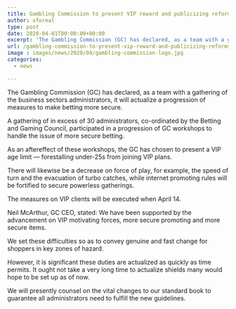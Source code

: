 ```yaml
---
title: Gambling Commission to present VIP reward and publicizing reforms
author: xforeal 
type: post
date: 2020-04-01T00:00:00+00:00
excerpt: 'The Gambling Commission (GC) has declared, as a team with a gathering of the business sectors administrators, it will execute a progression of measures to make betting safer '
url: /gambling-commission-to-present-vip-reward-and-publicizing-reforms/
image : images/news/2020/04/gambling-commission-logo.jpg
categories:
  - news

---
```

The Gambling Commission (GC) has declared, as a team with a gathering of the business sectors administrators, it will actualize a progression of measures to make betting more secure. 

A gathering of in excess of 30 administrators, co-ordinated by the Betting and Gaming Council, participated in a progression of GC workshops to handle the issue of more secure betting. 

As an aftereffect of these workshops, the GC has chosen to present a VIP age limit &#8212; forestalling under-25s from joining VIP plans. 

There will likewise be a decrease on force of play, for example, the speed of turn and the evacuation of turbo catches, while internet promoting rules will be fortified to secure powerless gatherings. 

The measures on VIP clients will be executed when April 14. 

Neil McArthur, GC CEO, stated: We have been supported by the advancement on VIP motivating forces, more secure promoting and more secure items. 

We set these difficulties so as to convey genuine and fast change for shoppers in key zones of hazard. 

However, it is significant these duties are actualized as quickly as time permits. It ought not take a very long time to actualize shields many would hope to be set up as of now. 

We will presently counsel on the vital changes to our standard book to guarantee all administrators need to fulfill the new guidelines.
